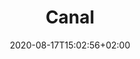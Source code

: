 ---
title: "Canal"
date: 2020-08-17T15:02:56+02:00
draft: false

opening: "25.09.2020 18.00"
duration: "25.09.2020"
hours: "Opening day only"
---
